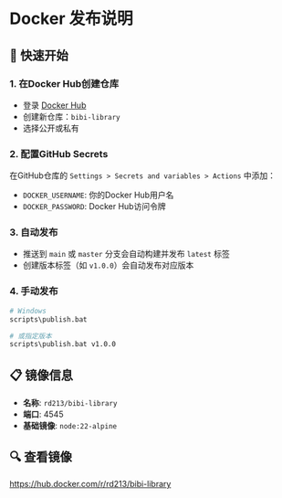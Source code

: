 # Docker 发布说明

## 🚀 快速开始

### 1. 在Docker Hub创建仓库
- 登录 [Docker Hub](https://hub.docker.com/)
- 创建新仓库：`bibi-library`
- 选择公开或私有

### 2. 配置GitHub Secrets
在GitHub仓库的 `Settings > Secrets and variables > Actions` 中添加：
- `DOCKER_USERNAME`: 你的Docker Hub用户名
- `DOCKER_PASSWORD`: Docker Hub访问令牌

### 3. 自动发布
- 推送到 `main` 或 `master` 分支会自动构建并发布 `latest` 标签
- 创建版本标签（如 `v1.0.0`）会自动发布对应版本

### 4. 手动发布
```bash
# Windows
scripts\publish.bat

# 或指定版本
scripts\publish.bat v1.0.0
```

## 📋 镜像信息
- **名称**: `rd213/bibi-library`
- **端口**: 4545
- **基础镜像**: `node:22-alpine`

## 🔍 查看镜像
https://hub.docker.com/r/rd213/bibi-library
